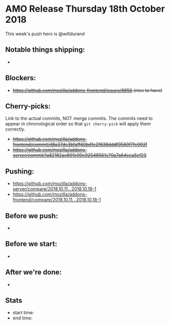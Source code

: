 # AMO Release Thursday 18th October 2018

This week's push hero is @willdurand

## Notable things shipping:

*

## Blockers:

* ~~https://github.com/mozilla/addons-frontend/issues/6656 (nice to have)~~

## Cherry-picks:

Link to the actual commits, NOT merge commits. The commits need to appear
in chronological order so that `git cherry-pick` will apply them correctly.

* ~~https://github.com/mozilla/addons-frontend/commit/d8a37de3bfaff40bd1e2f838dddf0580f7fe092f~~
* ~~https://github.com/mozilla/addons-server/commit/1a82182ae891e00c92548561c70a7a64cca5cf23~~

## Pushing:

* https://github.com/mozilla/addons-server/compare/2018.10.11...2018.10.18-1
* https://github.com/mozilla/addons-frontend/compare/2018.10.11...2018.10.18-1


## Before we push:

*

## Before we start:

*

## After we're done:

*

## Stats

* start time:
* end time:
